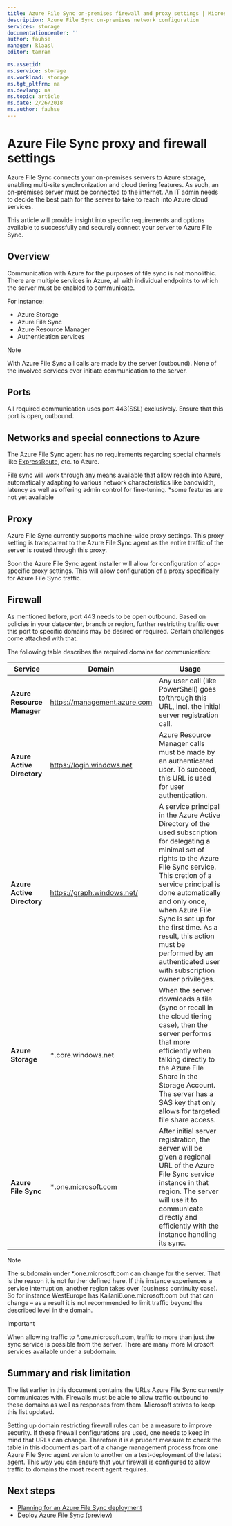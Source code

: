 ```yaml
---
title: Azure File Sync on-premises firewall and proxy settings | Microsoft Docs
description: Azure File Sync on-premises network configuration
services: storage
documentationcenter: ''
author: fauhse
manager: klaasl
editor: tamram

ms.assetid: 
ms.service: storage
ms.workload: storage
ms.tgt_pltfrm: na
ms.devlang: na
ms.topic: article
ms.date: 2/26/2018
ms.author: fauhse
---
```


# Azure File Sync proxy and firewall settings
Azure File Sync connects your on-premises servers to Azure storage, enabling multi-site synchronization and cloud tiering features. As such, an on-premises server must be connected to the internet. An IT admin needs to decide the best path for the server to take to reach into Azure cloud services.

This article will provide insight into specific requirements and options available to successfully and securely connect your server to Azure File Sync.

## Overview
Communication with Azure for the purposes of file sync is not monolithic. There are multiple services in Azure, all with individual endpoints to which the server must be enabled to communicate.

For instance:
- Azure Storage
- Azure File Sync
- Azure Resource Manager
- Authentication services

> [!Note]  
> With Azure File Sync all calls are made by the server (outbound). None of the involved services ever initiate communication to the server.

## Ports
All required communication uses port 443(SSL) exclusively.
Ensure that this port is open, outbound.

## Networks and special connections to Azure
The Azure File Sync agent has no requirements regarding special channels like [ExpressRoute](../../expressroute/expressroute-introduction.md), etc. to Azure.

File sync will work through any means available that allow reach into Azure, automatically adapting to various network characteristics like bandwidth, latency as well as offering admin control for fine-tuning. *some features are not yet available

## Proxy
Azure File Sync currently supports machine-wide proxy settings. This proxy setting is transparent to the Azure File Sync agent as the entire traffic of the server is routed through this proxy.

Soon the Azure File Sync agent installer will allow for configuration of app-specific proxy settings. This will allow configuration of a proxy specifically for Azure File Sync traffic.

## Firewall
As mentioned before, port 443 needs to be open outbound. Based on policies in your datacenter, branch or region, further restricting traffic over this port to specific domains may be desired or required. Certain challenges come attached with that.

The following table describes the required domains for communication:

| Service | Domain | Usage |
|---------|----------------|------------------------------|
| **Azure Resource Manager** | https://management.azure.com | Any user call (like PowerShell) goes to/through this URL, incl. the initial server registration call. |
| **Azure Active Directory** | https://login.windows.net | Azure Resource Manager calls must be made by an authenticated user. To succeed, this URL is used for user authentication. |
| **Azure Active Directory** | https://graph.windows.net/ | A service principal in the Azure Active Directory of the used subscription for delegating a minimal set of rights to the Azure File Sync service. This cretion of a service principal is done automatically and only once, when Azure File Sync is set up for the first time. As a result, this action must be performed by an authenticated user with subscription owner privileges. |
| **Azure Storage** | *.core.windows.net | When the server downloads a file (sync or recall in the cloud tiering case), then the server performs that more efficiently when talking directly to the Azure File Share in the Storage Account. The server has a SAS key that only allows for targeted file share access. |
| **Azure File Sync** | *.one.microsoft.com | After initial server registration, the server will be given a regional URL of the Azure File Sync service instance in that region. The server will use it to communicate directly and efficiently with the instance handling its sync. |

> [!Note]
> The subdomain under *.one.microsoft.com can change for the server. That is the reason it is not further defined here. If this instance experiences a service interruption, another region takes over (business continuity case). So for instance WestEurope has Kailani6.one.microsoft.com but that can change – as a result it is not recommended to limit traffic beyond the described level in the domain.

> [!Important]
> When allowing traffic to *.one.microsoft.com, traffic to more than just the sync service is possible from the server. There are many more Microsoft services available under a subdomain.

## Summary and risk limitation
The list earlier in this document contains the URLs Azure File Sync currently communicates with. Firewalls must be able to allow traffic outbound to these domains as well as responses from them. Microsoft strives to keep this list updated.

Setting up domain restricting firewall rules can be a measure to improve security. If these firewall configurations are used, one needs to keep in mind that URLs can change. Therefore it is a prudent measure to check the table in this document as part of a change management process from one Azure File Sync agent version to another on a test-deployment of the latest agent. This way you can ensure that your firewall is configured to allow traffic to domains the most recent agent requires.

## Next steps
- [Planning for an Azure File Sync deployment](storage-sync-files-planning.md)
- [Deploy Azure File Sync (preview)](storage-sync-files-deployment-guide.md)